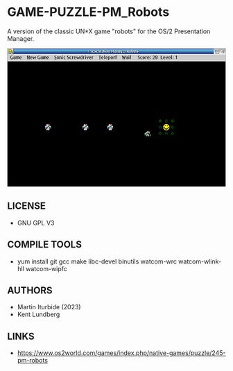 # GAME-PUZZLE-PM_Robots
A version of the classic UN*X game "robots" for  the OS/2 Presentation Manager.

![PMRobots ScreenShot](/wiki/PMRobots_001.png)

## LICENSE
* GNU GPL V3

## COMPILE TOOLS
* yum install git gcc make libc-devel binutils watcom-wrc watcom-wlink-hll watcom-wipfc
 
## AUTHORS
* Martin Iturbide (2023)
* Kent Lundberg

## LINKS
* https://www.os2world.com/games/index.php/native-games/puzzle/245-pm-robots

